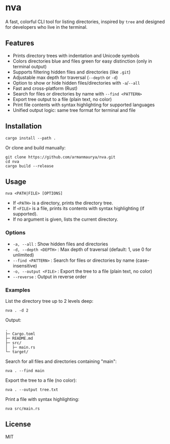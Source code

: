 # nva

A fast, colorful CLI tool for listing directories, inspired by `tree` and designed for developers who live in the terminal.

## Features
- Prints directory trees with indentation and Unicode symbols
- Colors directories blue and files green for easy distinction (only in terminal output)
- Supports filtering hidden files and directories (like `.git`)
- Adjustable max depth for traversal (`--depth` or `-d`)
- Option to show or hide hidden files/directories with `-a`/`--all`
- Fast and cross-platform (Rust)
- Search for files or directories by name with `--find <PATTERN>`
- Export tree output to a file (plain text, no color)
- Print file contents with syntax highlighting for supported languages
- Unified output logic: same tree format for terminal and file

## Installation

```
cargo install --path .
```

Or clone and build manually:

```
git clone https://github.com/armanmaurya/nva.git
cd nva
cargo build --release
```

## Usage

```
nva <PATH|FILE> [OPTIONS]
```

- If `<PATH>` is a directory, prints the directory tree.
- If `<FILE>` is a file, prints its contents with syntax highlighting (if supported).
- If no argument is given, lists the current directory.

### Options

- `-a, --all` : Show hidden files and directories
- `-d, --depth <DEPTH>` : Max depth of traversal (default: 1, use 0 for unlimited)
- `--find <PATTERN>` : Search for files or directories by name (case-insensitive)
- `-o, --output <FILE>` : Export the tree to a file (plain text, no color)
- `--reverse` : Output in reverse order

### Examples

List the directory tree up to 2 levels deep:
```
nva . -d 2
```

Output:
```
.
├─ Cargo.toml
├─ README.md
├─ src/
│  ├─ main.rs
└─ target/
```

Search for all files and directories containing "main":
```
nva . --find main
```

Export the tree to a file (no color):
```
nva . --output tree.txt
```

Print a file with syntax highlighting:
```
nva src/main.rs
```

## License

MIT